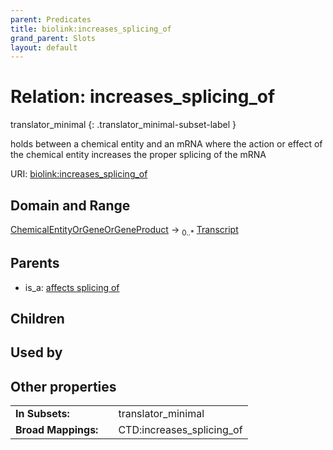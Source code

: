 ```yaml
---
parent: Predicates
title: biolink:increases_splicing_of
grand_parent: Slots
layout: default
---
```


# Relation: increases_splicing_of

translator_minimal
{: .translator_minimal-subset-label }


holds between a chemical entity and an mRNA where the action or effect of the chemical entity increases the proper splicing of the mRNA

URI: [biolink:increases_splicing_of](https://w3id.org/biolink/vocab/increases_splicing_of)

## Domain and Range

[ChemicalEntityOrGeneOrGeneProduct](ChemicalEntityOrGeneOrGeneProduct.md) ->  <sub>0..\*</sub> [Transcript](Transcript.md)

## Parents

 *  is_a: [affects splicing of](affects_splicing_of.md)

## Children


## Used by


## Other properties

|  |  |  |
| --- | --- | --- |
| **In Subsets:** | | translator_minimal |
| **Broad Mappings:** | | CTD:increases_splicing_of |

